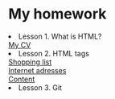 <h1> My homework</h1>

   <li>Lesson 1. What is HTML? <br />
            <a href="https://irynailliukhina.github.io/homework1/cven.html" target="_blank">My CV</a>
    </li>
   <li>Lesson 2. HTML tags <br/>
  <a href="https://irynailliukhina.github.io/homework2/shopping_list.html" target="_blank">
            Shopping list</a> <br />
  <a href="https://irynailliukhina.github.io/homework2/internet_adresses.html" target="_blank">
            Internet adresses</a> <br />
  <a href="https://irynailliukhina.github.io/homework2/content.html" target="_blank">
            Content</a></li>
   <li>Lesson 3. Git</li>
 
